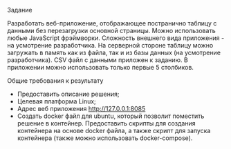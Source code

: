 Задание

Разработать веб-приложение, отображающее постранично таблицу с данными без
перезагрузки основной страницы.
Можно использовать любые JavaScript фрэймворки. Сложность внешнего вида
приложения - на усмотрение разработчика. На серверной стороне таблицу можно загружать в память как из файла, так и из базы данных (на усмотрение разработчика).
CSV файл с данными приложен к заданию. В приложении можно использовать только первые 5 столбиков.

Общие требования к результату

- Предоставить описание решения;
- Целевая платформа Linux;
- Адрес веб приложения http://127.0.0.1:8085
- Создать docker файл для ubuntu, который позволит поместить решение в
контейнер. Предоставить скрипты для создания контейнера на основе docker
файла, а также скрипт для запуска контейнера (также можно использовать
docker-compose).
